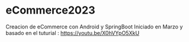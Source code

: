 # eCommerce2023
Creacion de eCommerce con Android y SpringBoot
Iniciado en Marzo y basado en el tuturial :
https://youtu.be/X0hVYpO5XkU
